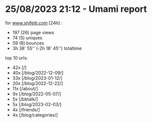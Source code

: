 # 25/08/2023 21:12 - Umami report
for www.shifeiti.com [24h] :

 - 197 (26) page views
 - 74 (5) uniques
 - 59 (8) bounces
 - 3h 38' 55'' (-2h 18' 45'') totaltime


top 10 urls:
 - 42x [/]
 - 40x [/blog/2022-12-09/]
 - 33x [/blog/2023-01-12/]
 - 20x [/blog/2022-12-22/]
 - 11x [/about/]
 - 9x [/blog/2022-05-07/]
 - 5x [/bbtalk/]
 - 5x [/blog/2023-02-03/]
 - 4x [/friends/]
 - 4x [/blog/categories/]


